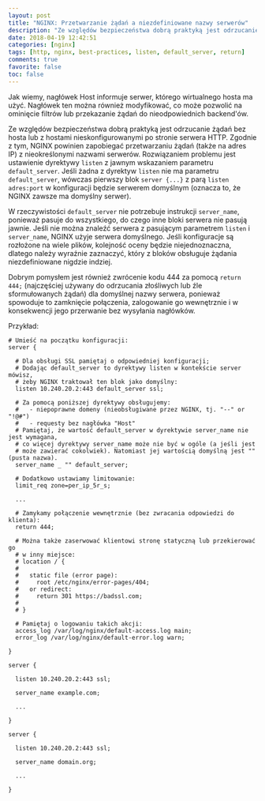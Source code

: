 ```yaml
---
layout: post
title: "NGINX: Przetwarzanie żądań a niezdefiniowane nazwy serwerów"
description: "Ze względów bezpieczeństwa dobrą praktyką jest odrzucanie żądań bez hosta lub z hostami nieskonfigurowanymi po stronie serwera HTTP."
date: 2018-04-19 12:42:51
categories: [nginx]
tags: [http, nginx, best-practices, listen, default_server, return]
comments: true
favorite: false
toc: false
---
```


Jak wiemy, nagłówek <span class="h-b">Host</span> informuje serwer, którego wirtualnego hosta ma użyć. Nagłówek ten można również modyfikować, co może pozwolić na ominięcie filtrów lub przekazanie żądań do nieodpowiednich backend'ów.

Ze względów bezpieczeństwa dobrą praktyką jest odrzucanie żądań bez hosta lub z hostami nieskonfigurowanymi po stronie serwera HTTP. Zgodnie z tym, NGINX powinien zapobiegać przetwarzaniu żądań (także na adres IP) z nieokreślonymi nazwami serwerów. Rozwiązaniem problemu jest ustawienie dyrektywy `listen` z jawnym wskazaniem parametru `default_server`. Jeśli żadna z dyrektyw `listen` nie ma parametru `default_server`, wówczas pierwszy blok `server {...}` z parą `listen adres:port` w konfiguracji będzie serwerem domyślnym (oznacza to, że NGINX zawsze ma domyślny serwer).

W rzeczywistości `default_server` nie potrzebuje instrukcji `server_name`, ponieważ pasuje do wszystkiego, do czego inne bloki serwera nie pasują jawnie. Jeśli nie można znaleźć serwera z pasującym parametrem `listen` i `server_name`, NGINX użyje serwera domyślnego. Jeśli konfiguracje są rozłożone na wiele plików, kolejność oceny będzie niejednoznaczna, dlatego należy wyraźnie zaznaczyć, który z bloków obsługuje żądania niezdefiniowane nigdzie indziej.

Dobrym pomysłem jest również zwrócenie kodu 444 za pomocą `return 444;` (najczęściej używany do odrzucania złośliwych lub źle sformułowanych żądań) dla domyślnej nazwy serwera, ponieważ spowoduje to zamknięcie połączenia, zalogowanie go wewnętrznie i w konsekwencji jego przerwanie bez wysyłania nagłówków.

Przykład:

```nginx
# Umieść na początku konfiguracji:
server {

  # Dla obsługi SSL pamiętaj o odpowiedniej konfiguracji;
  # Dodając default_server to dyrektywy listen w kontekście server mówisz,
  # żeby NGINX traktował ten blok jako domyślny:
  listen 10.240.20.2:443 default_server ssl;

  # Za pomocą poniższej dyrektywy obsługujemy:
  #   - niepoprawne domeny (nieobsługiwane przez NGINX, tj. "--" or "!@#")
  #   - requesty bez nagłówka "Host"
  # Pamiętaj, że wartość default_server w dyrektywie server_name nie jest wymagana,
  # co więcej dyrektywy server_name może nie być w ogóle (a jeśli jest
  # może zawierać cokolwiek). Natomiast jej wartością domyślną jest "" (pusta nazwa).
  server_name _ "" default_server;

  # Dodatkowo ustawiamy limitowanie:
  limit_req zone=per_ip_5r_s;

  ...

  # Zamykamy połączenie wewnętrznie (bez zwracania odpowiedzi do klienta):
  return 444;

  # Można także zaserwować klientowi stronę statyczną lub przekierować go
  # w inny miejsce:
  # location / {
  #
  #   static file (error page):
  #     root /etc/nginx/error-pages/404;
  #   or redirect:
  #     return 301 https://badssl.com;
  #
  # }

  # Pamiętaj o logowaniu takich akcji:
  access_log /var/log/nginx/default-access.log main;
  error_log /var/log/nginx/default-error.log warn;

}

server {

  listen 10.240.20.2:443 ssl;

  server_name example.com;

  ...

}

server {

  listen 10.240.20.2:443 ssl;

  server_name domain.org;

  ...

}
```
